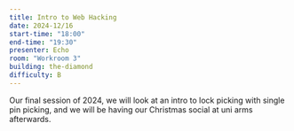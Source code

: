 ```yaml
---
title: Intro to Web Hacking
date: 2024-12/16
start-time: "18:00"
end-time: "19:30"
presenter: Echo
room: "Workroom 3"
building: the-diamond
difficulty: B
---
```


Our final session of 2024, we will look at an intro to lock picking with single pin picking, and we will be having our Christmas social at uni arms afterwards.